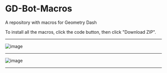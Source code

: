 # GD-Bot-Macros
A repository with macros for Geometry Dash

To install all the macros, click the code button, then click "Download ZIP".
***
![image](https://github.com/user-attachments/assets/38355c29-77e7-4e25-a6ad-d0f2725bb8f0)
***
![image](https://github.com/user-attachments/assets/cb33ad2e-2b95-4226-a4d9-9bc076169841)
***
